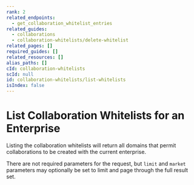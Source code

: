 ```yaml
---
rank: 2
related_endpoints:
  - get_collaboration_whitelist_entries
related_guides:
  - collaborations
  - collaboration-whitelists/delete-whitelist
related_pages: []
required_guides: []
related_resources: []
alias_paths: []
cId: collaboration-whitelists
scId: null
id: collaboration-whitelists/list-whitelists
isIndex: false
---
```


# List Collaboration Whitelists for an Enterprise

Listing the collaboration whitelists will return all domains that permit
collaborations to be created with the current enterprise.

There are not required parameters for the request, but `limit` and `market`
parameters may optionally be set to limit and page through the full result set.

<Samples id='get_collaboration_whitelist_entries' >

</Samples>

